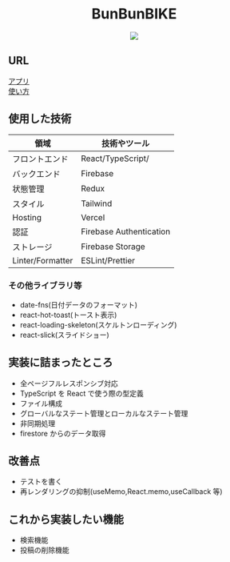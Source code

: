 <h1 align="center">BunBunBIKE</h1>
<p align="center"><img src="/Users/hayaminagisa/Desktop/bunbunbike/public/images/loginLogo.png"></p>

## URL

[アプリ](https://bunbunbike.app/login)<br>
[使い方](https://nagisa-profile.com/works/bike-custom-diary)

## 使用した技術

| 領域             | 技術やツール            |
| ---------------- | ----------------------- |
| フロントエンド   | React/TypeScript/       |
| バックエンド     | Firebase                |
| 状態管理         | Redux                   |
| スタイル         | Tailwind                |
| Hosting          | Vercel                  |
| 認証             | Firebase Authentication |
| ストレージ       | Firebase Storage        |
| Linter/Formatter | ESLint/Prettier         |

### その他ライブラリ等

- date-fns(日付データのフォーマット)
- react-hot-toast(トースト表示)
- react-loading-skeleton(スケルトンローディング)
- react-slick(スライドショー)

## 実装に詰まったところ

- 全ページフルレスポンシブ対応
- TypeScript を React で使う際の型定義
- ファイル構成
- グローバルなステート管理とローカルなステート管理
- 非同期処理
- firestore からのデータ取得

## 改善点

- テストを書く
- 再レンダリングの抑制(useMemo,React.memo,useCallback 等)

## これから実装したい機能

- 検索機能
- 投稿の削除機能
